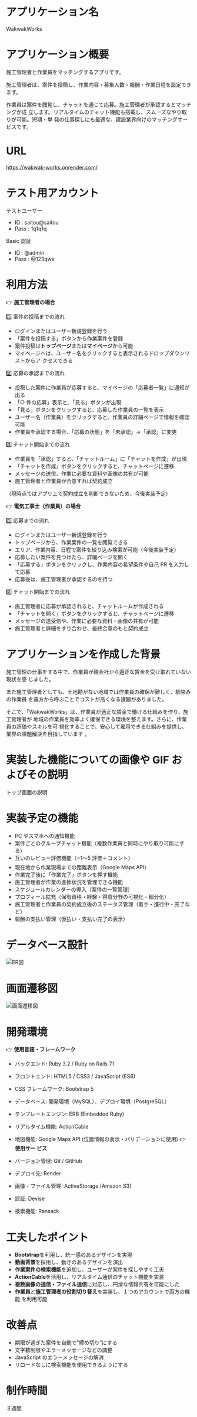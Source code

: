 # アプリケーション名

WakwakWorks

# アプリケーション概要

施工管理者と作業員をマッチングするアプリです。

施工管理者は、案件を投稿し、作業内容・募集人数・報酬・作業日程を設定できます。

作業員は案件を閲覧し、チャットを通じて応募。施工管理者が承認するとマッチングが成
立します。リアルタイムのチャット機能も搭載し、スムーズなやり取りが可能。短期・単
発の仕事探しにも最適な、建設業界向けのマッチングサービスです。

# URL

https://wakwak-works.onrender.com/

# テスト用アカウント

テストユーザー

- ID : saitou@saitou
- Pass : 1q1q1q

Basic 認証

- ID : @admin
- Pass : @123qwe

# 利用方法

👉 **施工管理者の場合**

1️⃣ 案件の投稿までの流れ

- ログインまたはユーザー新規登録を行う
- 「案件を投稿する」ボタンから作業案件を登録
- 案件投稿は**トップページ**または**マイページ**から可能
- マイページへは、ユーザー名をクリックすると表示されるドロップダウンリストからア
  クセスできる

2️⃣ 応募の承認までの流れ

- 投稿した案件に作業員が応募すると、マイページの「応募者一覧」に通知が出る
- 「○ 件の応募」表示と、「見る」ボタンが出現
- 「見る」ボタンをクリックすると、応募した作業員の一覧を表示
- ユーザー名（作業員）をクリックすると、作業員の詳細ページで情報を確認可能
- 作業員を承認する場合、「応募の状態」を「未承認」→「承認」に変更

3️⃣ チャット開始までの流れ

- 作業員を「承認」すると、「チャットルーム」に「チャットを作成」が出現
- 「チャットを作成」ボタンをクリックすると、チャットページに遷移
- メッセージの送信、作業に必要な資料や画像の共有が可能
- 施工管理者と作業員が合意すれば契約成立

（現時点ではアプリ上で契約成立を判断できないため、今後実装予定）

👉 **電気工事士（作業員）の場合**

1️⃣ 応募までの流れ

- ログインまたはユーザー新規登録を行う
- トップページから、作業案件の一覧を閲覧できる
- エリア、作業内容、日程で案件を絞り込み検索が可能（今後実装予定）
- 応募したい案件を見つけたら、詳細ページを開く
- 「応募する」ボタンをクリックし、作業内容の希望条件や自己 PR を入力して応募
- 応募後は、施工管理者が承認するのを待つ

2️⃣ チャット開始までの流れ

- 施工管理者に応募が承認されると、チャットルームが作成される
- 「チャットを開く」ボタンをクリックすると、チャットページに遷移
- メッセージの送受信や、作業に必要な資料・画像の共有が可能
- 施工管理者と詳細をすり合わせ、最終合意のもと契約成立

# アプリケーションを作成した背景

施工管理の仕事をする中で、作業員が親会社から適正な賃金を受け取れていない現状を感
じました。

また施工管理者としても、土地勘がない地域では作業員の確保が難しく、馴染みの作業員
を遠方から呼ぶことでコストが高くなる課題がありました。

そこで、「WakwakWorks」は、作業員が適正な賃金で働ける仕組みを作り、施工管理者が
地域の作業員を効率よく確保できる環境を整えます。さらに、作業員の評価やスキルを可
視化することで、安心して雇用できる仕組みを提供し、業界の課題解決を目指しています
。

# 実装した機能についての画像や GIF およびその説明

トップ画面の説明

# 実装予定の機能

- PC やスマホへの通知機能
- 案件ごとのグループチャット機能（複数作業員と同時にやり取り可能にする）
- 互いのレビュー評価機能（⭐️1〜5 評価＋コメント）
- 現在地から作業現場までの距離表示（Google Maps API）
- 作業完了後に「作業完了」ボタンを押す機能
- 施工管理者が作業の進捗状況を管理できる機能
- スケジュールカレンダーの導入（案件の一覧管理）
- プロフィール拡充（保有資格・経験・得意分野の可視化・細分化）
- 施工管理者と作業員の契約成立後のステータス管理（着手・進行中・完了など）
- 報酬の支払い管理（仮払い・支払い完了の表示）

# データベース設計

![ER図](./app/assets/images/ER図.png)

# 画面遷移図

![画面遷移図](./app/assets/images/画面遷移図01.png)

# 開発環境

👉 **使用言語・フレームワーク**

- バックエンド: Ruby 3.2 / Ruby on Rails 7.1
- フロントエンド: HTML5 / CSS3 / JavaScript (ES6)
- CSS フレームワーク: Bootstrap 5
- データベース: 開発環境（MySQL）、デプロイ環境（PostgreSQL）
- テンプレートエンジン: ERB (Embedded Ruby)
- リアルタイム機能: ActionCable
- 地図機能: Google Maps API (位置情報の表示・バリデーションに使用) 👉 **使用サー
  ビス**

- バージョン管理: Git / GitHub
- デプロイ先: Render
- 画像・ファイル管理: ActiveStorage (Amazon S3)
- 認証: Devise
- 検索機能: Ransack

# 工夫したポイント

- **Bootstrap**を利用し、統一感のあるデザインを実現
- **動画背景**を採用し、動きのあるデザインを演出
- **作業案件の検索機能**を追加し、ユーザーが案件を探しやすく工夫
- **ActionCable**を活用し、リアルタイム通信のチャット機能を実装
- **複数画像の送信・ファイル送信**に対応し、円滑な情報共有を可能にした
- **作業員**と**施工管理者の役割切り替え**を実装し、１つのアカウントで両方の機能
  を利用可能

# 改善点

- 期限が過ぎた案件を自動で”締め切り”にする
- 文字数制限やエラーメッセージなどの調整
- JavaScript のエラーメッセージの解消
- リロードなしに検索機能を使用できるようにする

# 制作時間

３週間
